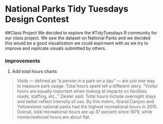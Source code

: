 # National Parks Tidy Tuesdays Design Contest

##Class Project
We decided to explore the #TidyTuesdays R community for our class project. We saw the dataset on National Parks and we decided this would be a good visualization we could expirment with as we try to improve and replicate visuals submitted by others.

### Improvements
1) Add total hours charts

>Visits — defined as “a person in a park on a day” — are just one way to measure park usage. Total hours spent tell a different story. “Visitor hours are equally important when looking at impacts on facilities, roads, staffing, etc.,” Ziesler said. Total hours include overnight stays and better reflect intensity of use. By this metric, Grand Canyon and Yellowstone national parks had the highest recreational hours in 2015. Overall, total recreational hours are up 37 percent since 1979, while nonrecreational hours are about flat.

